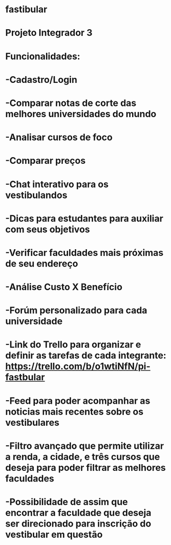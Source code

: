 # fastibular
# Projeto Integrador 3
# Funcionalidades:
# -Cadastro/Login
# -Comparar notas de corte das melhores universidades do mundo
# -Analisar cursos de foco 
# -Comparar preços 
# -Chat interativo para os vestibulandos
# -Dicas para estudantes para auxiliar com seus objetivos
# -Verificar faculdades mais próximas de seu endereço
# -Análise Custo X Benefício 
# -Forúm personalizado para cada universidade 
# -Link do Trello para organizar e definir as tarefas de cada integrante: https://trello.com/b/o1wtiNfN/pi-fastbular
# -Feed para poder acompanhar as noticias mais recentes sobre os vestibulares
# -Filtro avançado que permite utilizar a renda, a cidade, e três cursos que deseja para poder filtrar as melhores faculdades
# -Possibilidade de assim que encontrar a faculdade que deseja ser direcionado para inscrição do vestibular em questão

